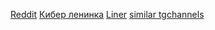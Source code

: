 [Reddit](https://www.reddit.com/)
[Кибер ленинка](https://cyberleninka.ru/) 
[Liner](https://getliner.com/main)
[similar tgchannels](https://github.com/SocialLinks-IO/telegram-similar-channels)

